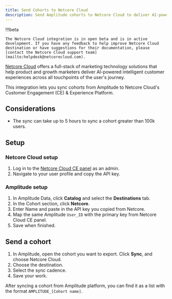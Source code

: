 ```yaml
---
title: Send Cohorts to Netcore Cloud
description: Send Amplitude cohorts to Netcore Cloud to deliver AI-powered customer experiences. 
---
```



!!!beta

    The Netcore Cloud integration is in open beta and is in active development. If you have any feedback to help improve Netcore Cloud destination or have suggestions for their documentation, please [contact the Netcore Cloud support team](mailto:helpdesk@netcorecloud.com).

[Netcore Cloud](https://netcorecloud.com/) offers a full-stack of marketing technology solutions that help product and growth marketers deliver AI-powered intelligent customer experiences across all touchpoints of the user's journey.

This integration lets you sync cohorts from Amplitude to Netcore Cloud's Customer Engagement (CE) & Experience Platform.

## Considerations

- The sync can take up to 5 hours to sync a cohort greater than 100k users.

## Setup

### Netcore Cloud setup

1. Log in to the [Netcore Cloud CE panel](https://login.netcoresmartech.com/) as an admin.
2. Navigate to your user profile and copy the API key.

### Amplitude setup

1. In Amplitude Data, click **Catalog** and select the **Destinations** tab.
2. In the Cohort section, click **Netcore**.
3. Enter Name and paste in the API key you copied from Netcore.
4. Map the same Amplitude `User_ID` with the primary key from Netcore Cloud CE panel.
5. Save when finished. 

## Send a cohort

1. In Amplitude, open the cohort you want to export. Click **Sync**, and choose Netcore Cloud.
2. Choose the destination.
3. Select the sync cadence.
4. Save your work.

After syncing a cohort from Amplitude platform, you can find it as a list with the format `AMPLITUDE_[Cohort name]`.
